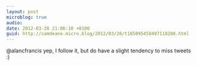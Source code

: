 ```yaml
---
layout: post
microblog: true
audio: 
date: 2012-03-28 21:06:10 +0100
guid: http://samdeane.micro.blog/2012/03/28/t185095458497118208.html
---
```

@alancfrancis yep, I follow it, but do have a slight tendency to miss tweets :)
